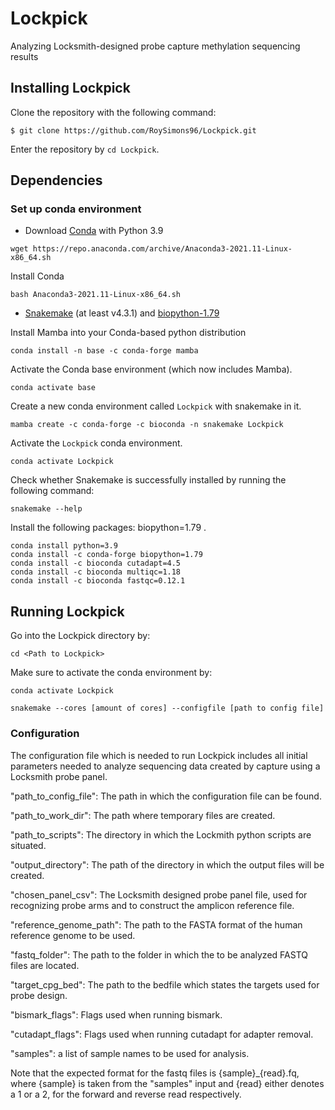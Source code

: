 # Lockpick
Analyzing Locksmith-designed probe capture methylation sequencing results
## Installing Lockpick
Clone the repository with the following command:
```
$ git clone https://github.com/RoySimons96/Lockpick.git
```
Enter the repository by `cd Lockpick`.

## Dependencies


### Set up conda environment
- Download [Conda](https://www.anaconda.com/products/individual) with Python 3.9

```
wget https://repo.anaconda.com/archive/Anaconda3-2021.11-Linux-x86_64.sh
```

Install Conda
```
bash Anaconda3-2021.11-Linux-x86_64.sh
```

- [Snakemake](https://snakemake.readthedocs.io/) (at least v4.3.1) and [biopython-1.79](https://biopython.org/docs/1.79/api/Bio.html)

Install Mamba into your Conda-based python distribution
```
conda install -n base -c conda-forge mamba
```
Activate the Conda base environment (which now includes Mamba).
```
conda activate base
```
Create a new conda environment called ```Lockpick``` with snakemake in it.
```
mamba create -c conda-forge -c bioconda -n snakemake Lockpick
```
Activate the ```Lockpick``` conda environment.
```
conda activate Lockpick
```
Check whether Snakemake is successfully installed by running the following command:
```
snakemake --help
```
Install the following packages: biopython=1.79 .
```
conda install python=3.9
conda install -c conda-forge biopython=1.79
conda install -c bioconda cutadapt=4.5
conda install -c bioconda multiqc=1.18
conda install -c bioconda fastqc=0.12.1

```
## Running Lockpick
Go into the Lockpick directory by:
```
cd <Path to Lockpick>
```
Make sure to activate the conda environment by: 
```
conda activate Lockpick
```
```
snakemake --cores [amount of cores] --configfile [path to config file]
```

### Configuration
The configuration file which is needed to run Lockpick includes all initial parameters needed to analyze sequencing data created by capture using a Locksmith probe panel.

"path_to_config_file": The path in which the configuration file can be found.

"path_to_work_dir": The path where temporary files are created.

"path_to_scripts": The directory in which the Lockmith python scripts are situated.

"output_directory":  The path of the directory in which the output files will be created.

"chosen_panel_csv": The Locksmith designed probe panel file, used for recognizing probe arms and to construct the amplicon reference file.

"reference_genome_path": The path to the FASTA format of the human reference genome to be used.

"fastq_folder": The path to the folder in which the to be analyzed FASTQ files are located.

"target_cpg_bed": The path to the bedfile which states the targets used for probe design.

"bismark_flags": Flags used when running bismark.

"cutadapt_flags": Flags used when running cutadapt for adapter removal. 

"samples": a list of sample names to be used for analysis. 

Note that the expected format for the fastq files is {sample}_{read}.fq, where {sample} is taken from the "samples" input and {read} either denotes a 1 or a 2, for the forward and reverse read respectively.
